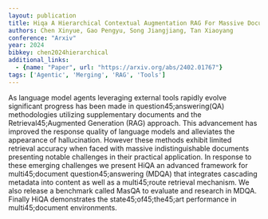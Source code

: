 ```yaml
---
layout: publication
title: Hiqa A Hierarchical Contextual Augmentation RAG For Massive Documents QA
authors: Chen Xinyue, Gao Pengyu, Song Jiangjiang, Tan Xiaoyang
conference: "Arxiv"
year: 2024
bibkey: chen2024hierarchical
additional_links:
  - {name: "Paper", url: "https://arxiv.org/abs/2402.01767"}
tags: ['Agentic', 'Merging', 'RAG', 'Tools']
---
```

As language model agents leveraging external tools rapidly evolve significant progress has been made in question45;answering(QA) methodologies utilizing supplementary documents and the Retrieval45;Augmented Generation (RAG) approach. This advancement has improved the response quality of language models and alleviates the appearance of hallucination. However these methods exhibit limited retrieval accuracy when faced with massive indistinguishable documents presenting notable challenges in their practical application. In response to these emerging challenges we present HiQA an advanced framework for multi45;document question45;answering (MDQA) that integrates cascading metadata into content as well as a multi45;route retrieval mechanism. We also release a benchmark called MasQA to evaluate and research in MDQA. Finally HiQA demonstrates the state45;of45;the45;art performance in multi45;document environments.
